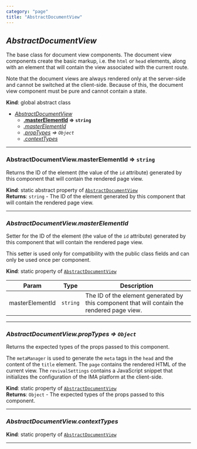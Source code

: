 ```yaml
---
category: "page"
title: "AbstractDocumentView"
---
```


## *AbstractDocumentView*&nbsp;<a name="AbstractDocumentView" href="https://github.com/seznam/IMA.js-core/tree/0.16.10/page/AbstractDocumentView.js#L27" target="_blank"><span class="icon"><i class="fas fa-external-link-alt fa-xs"></i></span></a>
The base class for document view components. The document view components
create the basic markup, i.e. the <code>html</code> or <code>head</code> elements,
along with an element that will contain the view associated with the current
route.

Note that the document views are always rendered only at the server-side and
cannot be switched at the client-side. Because of this, the document view
component must be pure and cannot contain a state.

**Kind**: global abstract class  

* *[AbstractDocumentView](#AbstractDocumentView)*
    * **[.masterElementId](#AbstractDocumentView.masterElementId) ⇒ <code>string</code>**
    * *[.masterElementId](#AbstractDocumentView.masterElementId)*
    * *[.propTypes](#AbstractDocumentView.propTypes) ⇒ <code>Object</code>*
    * *[.contextTypes](#AbstractDocumentView.contextTypes)*


* * *

### **AbstractDocumentView.masterElementId ⇒ <code>string</code>**&nbsp;<a name="AbstractDocumentView.masterElementId" href="https://github.com/seznam/IMA.js-core/tree/0.16.10/page/AbstractDocumentView.js#L36" target="_blank"><span class="icon"><i class="fas fa-external-link-alt fa-xs"></i></span></a>
Returns the ID of the element (the value of the <code>id</code> attribute)
generated by this component that will contain the rendered page view.

**Kind**: static abstract property of [<code>AbstractDocumentView</code>](#AbstractDocumentView)  
**Returns**: <code>string</code> - The ID of the element generated by this component that
        will contain the rendered page view.  

* * *

### *AbstractDocumentView.masterElementId*&nbsp;<a name="AbstractDocumentView.masterElementId" href="https://github.com/seznam/IMA.js-core/tree/0.16.10/page/AbstractDocumentView.js#L56" target="_blank"><span class="icon"><i class="fas fa-external-link-alt fa-xs"></i></span></a>
Setter for the ID of the element (the value of the <code>id</code> attribute)
generated by this component that will contain the rendered page view.

This setter is used only for compatibility with the public class fields
and can only be used once per component.

**Kind**: static property of [<code>AbstractDocumentView</code>](#AbstractDocumentView)  

| Param | Type | Description |
| --- | --- | --- |
| masterElementId | <code>string</code> | The ID of the element generated by this        component that will contain the rendered page view. |


* * *

### *AbstractDocumentView.propTypes ⇒ <code>Object</code>*&nbsp;<a name="AbstractDocumentView.propTypes" href="https://github.com/seznam/IMA.js-core/tree/0.16.10/page/AbstractDocumentView.js#L81" target="_blank"><span class="icon"><i class="fas fa-external-link-alt fa-xs"></i></span></a>
Returns the expected types of the props passed to this component.

The <code>metaManager</code> is used to generate the <code>meta</code> tags in the
<code>head</code> and the content of the <code>title</code> element. The
<code>page</code> contains the rendered HTML of the current view. The
<code>revivalSettings</code> contains a JavaScript snippet that initializes
the configuration of the IMA platform at the client-side.

**Kind**: static property of [<code>AbstractDocumentView</code>](#AbstractDocumentView)  
**Returns**: <code>Object</code> - The expected
        types of the props passed to this component.  

* * *

### *AbstractDocumentView.contextTypes*&nbsp;<a name="AbstractDocumentView.contextTypes" href="https://github.com/seznam/IMA.js-core/tree/0.16.10/page/AbstractDocumentView.js#L93" target="_blank"><span class="icon"><i class="fas fa-external-link-alt fa-xs"></i></span></a>
**Kind**: static property of [<code>AbstractDocumentView</code>](#AbstractDocumentView)  

* * *

